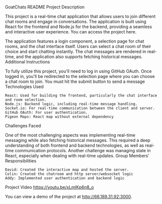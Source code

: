 GoatChats README 
Project Description

This project is a real-time chat application that allows users to join different chat rooms and engage in conversations. The application is built using React for the frontend and Node.js for the backend, providing a seamless and interactive user experience. You can access the project here.

The application features a login component, a selection page for chat rooms, and the chat interface itself. Users can select a chat room of their choice and start chatting instantly. The chat messages are rendered in real-time, and the application also supports fetching historical messages.
Additional Instructions

To fully utilize this project, you'll need to log in using GitHub OAuth. Once logged in, you'll be redirected to the selection page where you can choose a chat room to join. You must hit the submit button to send a message
Technologies Used

    React: Used for building the frontend, particularly the chat interface and room selection.
    Node.js: Backend logic, including real-time message handling.
    Socket.io: For real-time communication between the client and server.
    GitHub OAuth: For user authentication.
    Pigeon Maps: React map without external dependency

Challenges Faced

One of the most challenging aspects was implementing real-time messaging while also fetching historical messages. This required a deep understanding of both frontend and backend technologies, as well as real-time communication protocols. Another challenge was managing state in React, especially when dealing with real-time updates.
Group Members' Responsibilities

    David: Created the interactive map and hosted the server.
    Colin: Created the chatroom and http server/websocket logic
    Addy: Implemented user authentication and backend logic

Project Video https://youtu.be/xLmlKp6n8_o

You can view a demo of the project at http://66.189.31.92:3000.
